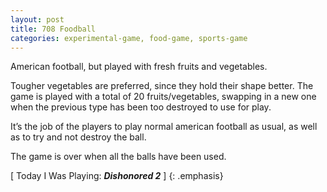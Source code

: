 ```yaml
---
layout: post
title: 708 Foodball
categories: experimental-game, food-game, sports-game
---
```

American football, but played with fresh fruits and vegetables.

Tougher vegetables are preferred, since they hold their shape better.  The game is played with a total of 20 fruits/vegetables, swapping in a new one when the previous type has been too destroyed to use for play.

It’s the job of the players to play normal american football as usual, as well as to try and not destroy the ball.

The game is over when all the balls have been used.

[ Today I Was Playing: ***Dishonored 2*** ]
{: .emphasis}